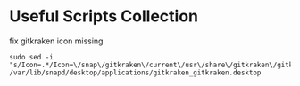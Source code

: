 # Useful Scripts Collection


fix gitkraken icon missing
```shell
sudo sed -i "s/Icon=.*/Icon=\/snap\/gitkraken\/current\/usr\/share\/gitkraken\/gitkraken.png" /var/lib/snapd/desktop/applications/gitkraken_gitkraken.desktop

```
